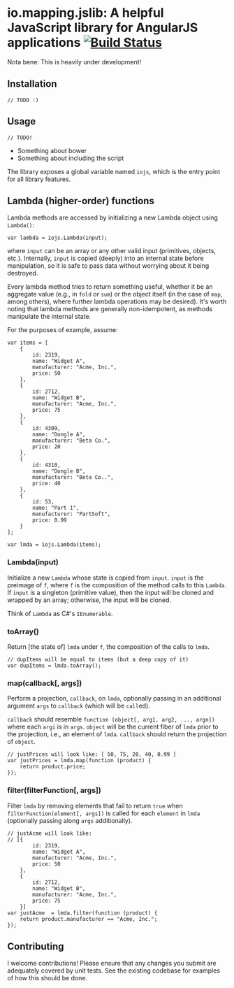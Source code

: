 # io.mapping.jslib: A helpful JavaScript library for AngularJS applications [![Build Status](https://travis-ci.org/jprystowsky/io.mapping.jslib.png?branch=master)](https://travis-ci.org/jprystowsky/io.mapping.jslib)

Nota bene: This is heavily under development!

## Installation

```
// TODO :)
```

## Usage

```
// TODO!
```

* Something about bower
* Something about including the script

The library exposes a global variable named `iojs`, which is the entry point for all library features.

## Lambda (higher-order) functions

Lambda methods are accessed by initializing a new Lambda object using `Lambda()`:

```
var lambda = iojs.Lambda(input);
```

where `input` can be an array or any other valid input (primitives, objects, etc.). Internally, `input` is copied
(deeply) into an internal state before manipulation, so it is safe to pass data without worrying about it being
destroyed.

Every lambda method tries to return something useful, whether it be an aggregate value (e.g., in `fold` or `sum`) or
the object itself (in the case of `map`, among others), where further lambda operations may be desired). It's worth
noting that lambda methods are generally non-idempotent, as methods manipulate the internal state.

For the purposes of example, assume:

```
var items = [
	{
		id: 2319,
		name: "Widget A",
		manufacturer: "Acme, Inc.",
		price: 50
	},
	{
		id: 2712,
		name: "Widget B",
		manufacturer: "Acme, Inc.",
		price: 75
	},
	{
		id: 4309,
		name: "Dongle A",
		manufacturer: "Beta Co.",
		price: 20
	},
	{
		id: 4310,
		name: "Dongle B",
		manufacturer: "Beta Co..",
		price: 40
	},
	{
		id: 53,
		name: "Part 1",
		manufacturer: "PartSoft",
		price: 0.99
	}
];

var lmda = iojs.Lambda(items);
```

### Lambda(input)

Initialize a new `Lambda` whose state is copied from `input`. `input` is the preimage of `f`, where `f` is the
composition of the method calls to this `Lambda`. If `input` is a singleton (primitive value), then the input will
be cloned and wrapped by an array; otherwise, the input will be cloned.

Think of `Lambda` as C#'s `IEnumerable`.

### toArray()

Return \[the state of\] `lmda` under `f`, the composition of the calls to `lmda`.

```
// dupItems will be equal to items (but a deep copy of it)
var dupItems = lmda.toArray();
```

### map(callback\[, args\])

Perform a projection, `callback`, on `lmda`, optionally passing in an additional argument `args` to `callback` (which
will be `call`ed).

`callback` should resemble `function (object[, arg1, arg2, ..., argn])` where each `argi` is in `args`.
`object` will be the current fiber of `lmda` prior to the projection, i.e., an element of `lmda`. `callback` should
return the projection of `object`.

```
// justPrices will look like: [ 50, 75, 20, 40, 0.99 ]
var justPrices = lmda.map(function (product) {
	return product.price;
});
```

### filter(filterFunction\[, args\])

Filter `lmda` by removing elements that fail to return `true` when `filterFunction(element[, args])` is called for each
`element` in `lmda` (optionally passing along `args` additionally).

```
// justAcme will look like:
// [{
    	id: 2319,
    	name: "Widget A",
    	manufacturer: "Acme, Inc.",
    	price: 50
    },
    {
    	id: 2712,
    	name: "Widget B",
    	manufacturer: "Acme, Inc.",
    	price: 75
    }]
var justAcme  = lmda.filter(function (product) {
	return product.manufacturer == "Acme, Inc.";
});
```

## Contributing

I welcome contributions! Please ensure that any changes you submit are adequately covered by unit tests. See the
existing codebase for examples of how this should be done.
